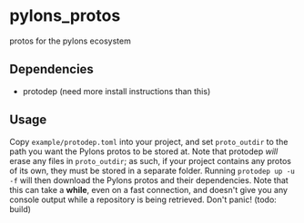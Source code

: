 # pylons_protos
protos for the pylons ecosystem
## Dependencies
 - protodep (need more install instructions than this)
## Usage
Copy `example/protodep.toml` into your project, and set `proto_outdir` to the path you want the Pylons protos to be stored at. 
Note that protodep *will* erase any files in `proto_outdir`; as such, if your project contains any protos of its own, they must be stored in a separate folder.
Running `protodep up -u -f` will then download the Pylons protos and their dependencies. 
Note that this can take a **while**, even on a fast connection, and doesn't give you any console output while a repository is being retrieved. Don't panic!
(todo: build)